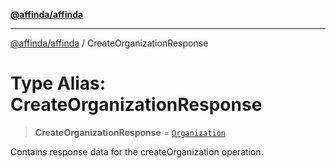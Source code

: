 [**@affinda/affinda**](../README.md)

***

[@affinda/affinda](../globals.md) / CreateOrganizationResponse

# Type Alias: CreateOrganizationResponse

> **CreateOrganizationResponse** = [`Organization`](../interfaces/Organization.md)

Contains response data for the createOrganization operation.
